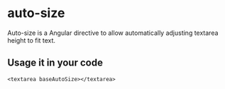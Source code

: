 # auto-size
Auto-size is a Angular directive to allow automatically adjusting textarea height to fit text.

## Usage it in your code
    <textarea baseAutoSize></textarea>

